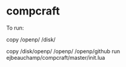 # compcraft

To run:


copy /openp/ /disk/


copy /disk/openp/ /openp/
/openp/github run ejbeauchamp/compcraft/master/init.lua